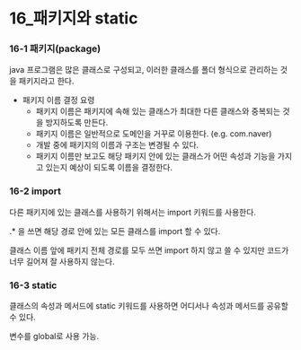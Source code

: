 # 16_패키지와 static

### 16-1 패키지(package)

java 프로그램은 많은 클래스로 구성되고, 이러한 클래스를 폴더 형식으로 관리하는 것을 패키지라고 한다. 

- 패키지 이름 결정 요령
  - 패키지 이름은 패키지에 속해 있는 클래스가 최대한 다른 클래스와 중복되는 것을 방지하도록 만든다. 
  - 패키지 이름은 일반적으로 도메인을 거꾸로 이용한다. (e.g. com.naver)
  - 개발 중에 패키지의 이름과 구조는 변경될 수 있다. 
  - 패키지 이름만 보고도 해당 패키지 안에 있는 클래스가 어떤 속성과 기능을 가지고 있는지 예상이 되도록 이름을 결정한다.



### 16-2 import

다른 패키지에 있는 클래스를 사용하기 위해서는 import 키워드를 사용한다. 

.* 을 쓰면 해당 경로 안에 있는 모든 클래스를 import 할 수 있다. 

클래스 이름 앞에 패키지 전체 경로를 모두 쓰면 import 하지 않고 쓸 수 있지만 코드가 너무 길어져 잘 사용하지 않는다. 



### 16-3 static

클래스의 속성과 메서드에 static 키워드를 사용하면 어디서나 속성과 메서드를 공유할 수 있다. 

변수를 global로 사용 가능.